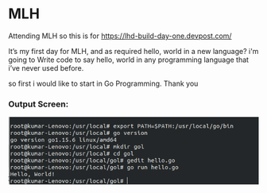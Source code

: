 # MLH
Attending MLH so this is for https://lhd-build-day-one.devpost.com/

It’s my first day for MLH, and as required hello, world in a new language? i'm going to Write code to say hello, world in any programming language that i’ve never used before.

so first i would like to start in Go Programming.
Thank you

### Output Screen:


![GoLang Output Screen](golang.png)
